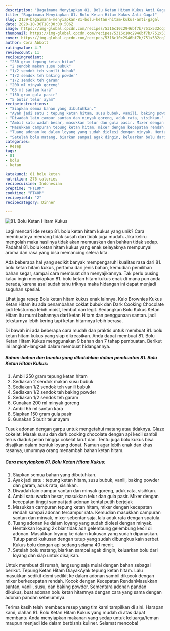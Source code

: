 ```yaml
---
description: "Bagaimana Menyiapkan 81. Bolu Ketan Hitam Kukus Anti Gagal"
title: "Bagaimana Menyiapkan 81. Bolu Ketan Hitam Kukus Anti Gagal"
slug: 2139-bagaimana-menyiapkan-81-bolu-ketan-hitam-kukus-anti-gagal
date: 2020-10-30T18:30:00.506Z
image: https://img-global.cpcdn.com/recipes/5316c10c2946bf7b/751x532cq70/81-bolu-ketan-hitam-kukus-foto-resep-utama.jpg
thumbnail: https://img-global.cpcdn.com/recipes/5316c10c2946bf7b/751x532cq70/81-bolu-ketan-hitam-kukus-foto-resep-utama.jpg
cover: https://img-global.cpcdn.com/recipes/5316c10c2946bf7b/751x532cq70/81-bolu-ketan-hitam-kukus-foto-resep-utama.jpg
author: Cora Abbott
ratingvalue: 4.7
reviewcount: 11
recipeingredient:
- "250 gram tepung ketan hitam"
- "2 sendok makan susu bubuk"
- "1/2 sendok teh vanili bubuk"
- "1/2 sendok teh baking powder"
- "1/2 sendok teh garam"
- "200 ml minyak goreng"
- "65 ml santan kara"
- "150 gram gula pasir"
- "5 butir telur ayam"
recipeinstructions:
- "Siapkan semua bahan yang dibutuhkan."
- "Ayak jadi satu : tepung ketan hitam, susu bubuk, vanili, baking powder dan garam, aduk rata, sisihkan."
- "Diwadah lain campur santan dan minyak goreng, aduk rata, sisihkan."
- "Ambil satu wadah besar, masukkan telur dan gula pasir. Mixer dengan kecepatan tinggi sampai jadi adonan kental putih berjejak"
- "Masukkan campuran tepung ketan hitam, mixer dengan kecepatan rendah sampai adonan tercampur rata. Kemudian masukkan campuran santan dan minyak, mixer sebentar saja, lalu aduk rata dengan spatula."
- "Tuang adonan ke dalam loyang yang sudah diolesi dengan minyak. Hentakkan loyang 2x biar tidak ada gelembung gelembung kecil di adonan. Masukkan loyang ke dalam kukusan yang sudah dipanaskan. Tutup panci kukusan dengan tutup yang sudah dibungkus kain serbet. Kukus bolu dengan api sedang selama 40 menit."
- "Setelah bolu matang, biarkan sampai agak dingin, keluarkan bolu dari loyang dan siap untuk disajikan."
categories:
- Resep
tags:
- 81
- bolu
- ketan

katakunci: 81 bolu ketan 
nutrition: 276 calories
recipecuisine: Indonesian
preptime: "PT19M"
cooktime: "PT40M"
recipeyield: "2"
recipecategory: Dinner

---
```



![81. Bolu Ketan Hitam Kukus](https://img-global.cpcdn.com/recipes/5316c10c2946bf7b/751x532cq70/81-bolu-ketan-hitam-kukus-foto-resep-utama.jpg)

Lagi mencari ide resep 81. bolu ketan hitam kukus yang unik? Cara membuatnya memang tidak susah dan tidak juga mudah. Jika keliru mengolah maka hasilnya tidak akan memuaskan dan bahkan tidak sedap. Padahal 81. bolu ketan hitam kukus yang enak selayaknya mempunyai aroma dan rasa yang bisa memancing selera kita.

Ada beberapa hal yang sedikit banyak mempengaruhi kualitas rasa dari 81. bolu ketan hitam kukus, pertama dari jenis bahan, kemudian pemilihan bahan segar, sampai cara membuat dan menyajikannya. Tak perlu pusing kalau ingin menyiapkan 81. bolu ketan hitam kukus enak di mana pun anda berada, karena asal sudah tahu triknya maka hidangan ini dapat menjadi suguhan spesial.

Lihat juga resep Bolu ketan hitam kukus enak lainnya. Kalo Brownies Kukus Ketan Hitam itu ada penambahan coklat bubuk dan Dark Cooking Chocolate jadi teksturnya lebih moist, lembut dan legit. Sedangkan Bolu Kukus Ketan Hitam itu murni bahannya dari ketan Hitam dan penggunaan santan. jadi teksturnya lebih kering tapi ketan hitamnya lebih berasa.


Di bawah ini ada beberapa cara mudah dan praktis untuk membuat 81. bolu ketan hitam kukus yang siap dikreasikan. Anda dapat membuat 81. Bolu Ketan Hitam Kukus menggunakan 9 bahan dan 7 tahap pembuatan. Berikut ini langkah-langkah dalam membuat hidangannya.

<!--inarticleads1-->

##### Bahan-bahan dan bumbu yang dibutuhkan dalam pembuatan 81. Bolu Ketan Hitam Kukus:

1. Ambil 250 gram tepung ketan hitam
1. Sediakan 2 sendok makan susu bubuk
1. Sediakan 1/2 sendok teh vanili bubuk
1. Sediakan 1/2 sendok teh baking powder
1. Sediakan 1/2 sendok teh garam
1. Gunakan 200 ml minyak goreng
1. Ambil 65 ml santan kara
1. Siapkan 150 gram gula pasir
1. Gunakan 5 butir telur ayam


Tusuk adonan dengan garpu untuk mengetahui matang atau tidaknya. Glaze cokelat: Masak susu dan dark cooking chocolate dengan api kecil sambil terus diaduk pelan hingga cokelat larut dan. Tentu juga bolu kukus bisa disajikan dalam bentuk loyang donat. Namun agar lebih enak dan khas rasanya, umumnya orang menambah bahan ketan hitam. 

<!--inarticleads2-->

##### Cara menyiapkan 81. Bolu Ketan Hitam Kukus:

1. Siapkan semua bahan yang dibutuhkan.
1. Ayak jadi satu : tepung ketan hitam, susu bubuk, vanili, baking powder dan garam, aduk rata, sisihkan.
1. Diwadah lain campur santan dan minyak goreng, aduk rata, sisihkan.
1. Ambil satu wadah besar, masukkan telur dan gula pasir. Mixer dengan kecepatan tinggi sampai jadi adonan kental putih berjejak
1. Masukkan campuran tepung ketan hitam, mixer dengan kecepatan rendah sampai adonan tercampur rata. Kemudian masukkan campuran santan dan minyak, mixer sebentar saja, lalu aduk rata dengan spatula.
1. Tuang adonan ke dalam loyang yang sudah diolesi dengan minyak. Hentakkan loyang 2x biar tidak ada gelembung gelembung kecil di adonan. Masukkan loyang ke dalam kukusan yang sudah dipanaskan. Tutup panci kukusan dengan tutup yang sudah dibungkus kain serbet. Kukus bolu dengan api sedang selama 40 menit.
1. Setelah bolu matang, biarkan sampai agak dingin, keluarkan bolu dari loyang dan siap untuk disajikan.


Untuk membuat di rumah, langsung saja mulai dengan bahan sebagai berikut. Tepung Ketan Hitam DiayakAyak tepung ketan hitam. Lalu masukkan sedikit demi sedikit ke dalam adonan sambil dikocok dengan mixer berkecepatan rendah. Kocok dengan Kecepatan RendahMasukkan santan, vanili, susu, dan baking powder. Sementara adonan pandan dikukus, buat adonan bolu ketan hitamnya dengan cara yang sama dengan adonan pandan sebelumnya. 

Terima kasih telah membaca resep yang tim kami tampilkan di sini. Harapan kami, olahan 81. Bolu Ketan Hitam Kukus yang mudah di atas dapat membantu Anda menyiapkan makanan yang sedap untuk keluarga/teman maupun menjadi ide dalam berbisnis kuliner. Selamat mencoba!
